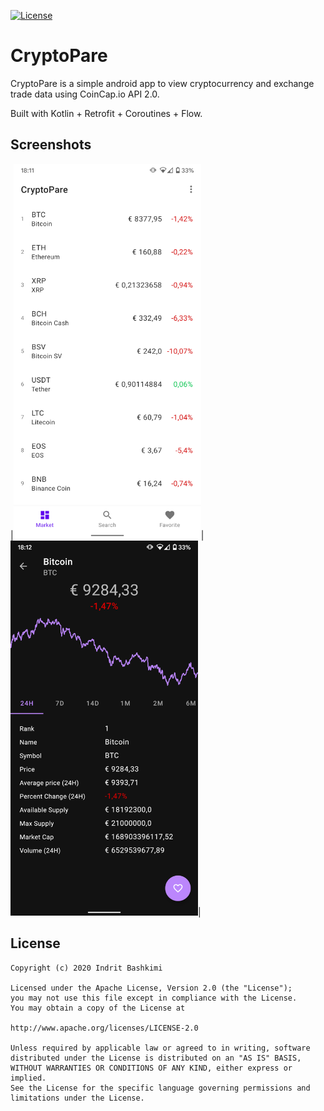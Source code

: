 [![License](https://img.shields.io/badge/license-Apache%202-4EB1BA.svg?style=flat-square)](https://www.apache.org/licenses/LICENSE-2.0.html)

# CryptoPare

CryptoPare is a simple android app to view cryptocurrency and exchange trade data using CoinCap.io API 2.0.

Built with Kotlin + Retrofit + Coroutines + Flow.

## Screenshots
|<img src="doc/screenshots/home.png" width="300">|<img src="doc/screenshots/coin_info.png" width="300">|

## License
    Copyright (c) 2020 Indrit Bashkimi

    Licensed under the Apache License, Version 2.0 (the "License");
    you may not use this file except in compliance with the License.
    You may obtain a copy of the License at

    http://www.apache.org/licenses/LICENSE-2.0

    Unless required by applicable law or agreed to in writing, software
    distributed under the License is distributed on an "AS IS" BASIS,
    WITHOUT WARRANTIES OR CONDITIONS OF ANY KIND, either express or implied.
    See the License for the specific language governing permissions and
    limitations under the License.
